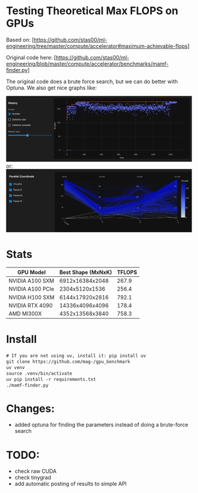 # Testing Theoretical Max FLOPS on GPUs

Based on: [https://github.com/stas00/ml-engineering/tree/master/compute/accelerator#maximum-achievable-flops]

Original code here: [https://github.com/stas00/ml-engineering/blob/master/compute/accelerator/benchmarks/mamf-finder.py]

The original code does a brute force search, but we can do better with Optuna. We also get nice graphs like:

![Optuna Optimization Visualization](./img/optuna1.png)
or:
![Optuna Optimization Visualization](./img/optuna2.png)

# Stats

| GPU Model | Best Shape (MxNxK) | TFLOPS |
|-----------|---------------------|--------|
| NVIDIA A100 SXM | 6912x16384x2048 | 267.9 |
| NVIDIA A100 PCIe | 2304x5120x1536 | 256.4 |
| NVIDIA H100 SXM | 6144x17920x2816 | 792.1 |
| NVIDIA RTX 4090 | 14336x4096x4096 | 178.4 |
| AMD MI300X | 4352x13568x3840 | 758.3 |


# Install

```
# If you are not using uv, install it: pip install uv
git clone https://github.com/mag-/gpu_benchmark
uv venv
source .venv/bin/activate
uv pip install -r requirements.txt
./mamf-finder.py
```

# Changes:
- added optuna for finding the parameters instead of doing a brute-force search


# TODO:
- check raw CUDA
- check tinygrad
- add automatic posting of results to simple API

